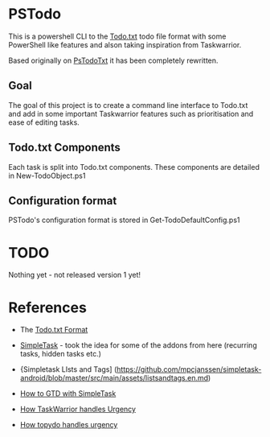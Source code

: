 # PSTodo

This is a powershell CLI to the [Todo.txt](http://todotxt.com/) todo file format with some PowerShell like features and alson taking inspiration from Taskwarrior.

Based originally on [PsTodoTxt](https://github.com/derantell/PsTodoTxt) it has been completely rewritten. 

## Goal

The goal of this project is to create a command line interface to Todo.txt and add in some important Taskwarrior features such as prioritisation and ease of editing tasks.

## Todo.txt Components

Each task is split into Todo.txt components. These components are detailed in New-TodoObject.ps1

## Configuration format

PSTodo's configuration format is stored in Get-TodoDefaultConfig.ps1
	
# TODO

Nothing yet - not released version 1 yet! 

# References

* The [Todo.txt Format](https://github.com/ginatrapani/todo.txt-cli/wiki/The-Todo.txt-Format)

* [SimpleTask](https://github.com/mpcjanssen/simpletask-android/blob/master/src/main/assets/listsandtags.en.md) - took the idea for some of the addons from here (recurring tasks, hidden tasks etc.)
* {Simpletask LIsts and Tags] (https://github.com/mpcjanssen/simpletask-android/blob/master/src/main/assets/listsandtags.en.md)
* [How to GTD with SimpleTask](https://gist.github.com/alehandrof/9941620)

* [How TaskWarrior handles Urgency](http://taskwarrior.org/docs/urgency.html)

* [How topydo handles urgency](https://github.com/bram85/topydo/wiki/Importance)
